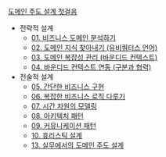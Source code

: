 [도메인 주도 설계 첫걸음](https://books.google.co.kr/books?id=rEMtzwEACAAJ&dq=%EB%8F%84%EB%A9%94%EC%9D%B8+%EC%A3%BC%EB%8F%84+%EC%84%A4%EA%B3%84+%EC%B2%AB%EA%B1%B8%EC%9D%8C&hl=ko&sa=X&redir_esc=y)

* 전략적 설계
  * [01. 비즈니스 도메인 분석하기](./01.%20비즈니스%20도메인%20분석하기.md)
  * [02. 도메인 지식 찾아내기 (유비쿼터스 언어)](./02.%20도메인%20지식%20찾아내기%20(유비쿼터스%20언어).md)
  * [03. 도메인 복잡성 관리 (바운디드 컨텍스트)](./03.%20도메인%20복잡성%20관리%20(바운디드%20컨테스트).md)
  * [04. 바운디드 컨텍스트 연동 (구분과 협력)](./04.%20바운디드%20컨텍스트%20연동%20(구분과%20협력).md)
* 전술적 설계
  * [05. 간단한 비즈니스 구현](./05.%20간단한%20비즈니스%20구현.md)
  * [06. 복잡한 비즈니스 로직 다루기](./06.%20복잡한%20비즈니스%20로직%20다루기.md)
  * [07. 시간 차원의 모델링](./07.%20시간%20차원의%20모델링.md)
  * [08. 아키텍처 패턴](./08.%20아키텍처%20패턴.md)
  * [09. 커뮤니케이션 패턴](./09.%20커뮤니케이션%20패턴.md)
  * [10. 휴리스틱 설계](./10.%20휴리스틱%20설계.md)
  * [13. 실무에서의 도메인 주도 설계](./13.%20실무에서의%20도메인%20주도%20설계.md)

